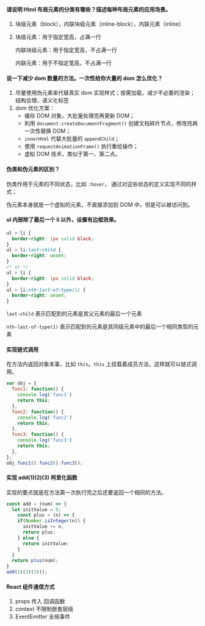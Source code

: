 #### 请说明 Html 布局元素的分类有哪些？描述每种布局元素的应用场景。

1. 块级元素（block），内联块级元素（inline-block），内联元素（inline）

2. 块级元素：用于指定宽高，占满一行

   内联块级元素：用于指定宽高，不占满一行

   内联元素：用于不指定宽高，不占满一行

#### 说一下减少 dom  数量的方法。一次性给你大量的 dom 怎么优化？

1. 尽量使用伪元素来代替真实 dom 实现样式；按需加载，减少不必要的渲染；结构合理，语义化标签
2. dom 优化方案：
   - 缓存 DOM 对象，大批量处理完再更新 DOM；
   - 利用 `document.createDocumentFragment()` 创建文档碎片节点，修改完再一次性替换 DOM；
   - `innerHtml` 代替大批量的 `appendChild`；
   - 使用 `requestAnimationFrame()` 执行重绘操作；
   - 虚拟 DOM 技术，类似于第一、第二点。

#### 伪类和伪元素的区别？

伪类作用于元素的不同状态，比如 `:hover`， 通过对这些状态的定义实现不同的样式；

伪元素本身就是一个虚拟的元素，不直接添加到 DOM 中，但是可以被访问到。

#### ul 内部除了最后一个 li 以外，设置有边框效果。

```css
ul > li {
  border-right: 1px solid black;
}
ul > li:last-child {
  border-right: unset;
}
/* or */
ul > li {
  border-right: 1px solid black;
}
ul > li:nth-last-of-type(1) {
  border-right: unset;
}
```

`last-child` 表示匹配到的元素是其父元素的最后一个元素

`nth-last-of-type(1)` 表示匹配到的元素是其同级元素中的最后一个相同类型的元素

#### 实现链式调用

在方法内返回对象本事，比如 `this`。`this` 上挂载着成员方法，这样就可以链式调用。

```javascript
var obj = {
  func1: function() {
    console.log('func1')
    return this;
  },
  func2: function() {
    console.log('func2')
    return this;
  },
  func3: function() {
    console.log('func3')
    return this;
  },
};
obj.func1().func2().func3();
```

#### 实现 add(1)(2)(3) 柯里化函数

实现的要点就是在方法第一次执行完之后还要返回一个相同的方法。

```javascript
const add = (num) => {
  let initValue = 0;
	const plus = (n) => {
    if(Number.isInteger(n)) {
      initValue += n;
      return plus;
    } else {
      return initValue;
    }
  }
  return plus(num);
}
add(1)(2)(3)();


```

#### React 组件通信方式

1. props 传入 回调函数
2. context 不限制嵌套层级
3. EventEmitter 全局事件